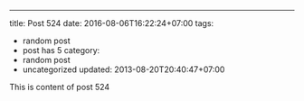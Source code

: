 ---
title: Post 524
date: 2016-08-06T16:22:24+07:00
tags:
  - random post
  - post has 5
category:
  - random post
  - uncategorized
updated: 2013-08-20T20:40:47+07:00

This is content of post 524